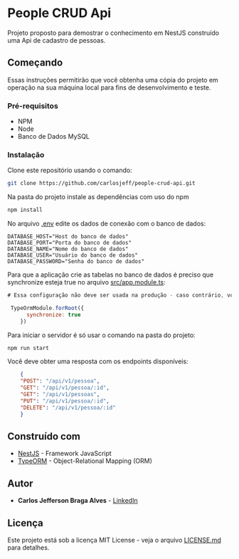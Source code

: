 # People CRUD Api

Projeto proposto para demostrar o conhecimento em NestJS construído uma Api de cadastro de pessoas.


## Começando

Essas instruções permitirão que você obtenha uma cópia do projeto em operação na sua máquina local para fins de desenvolvimento e teste.

### Pré-requisitos

* NPM
* Node
* Banco de Dados MySQL

### Instalação

Clone este repositório usando o comando:
```bash
git clone https://github.com/carlosjeff/people-crud-api.git

```
Na pasta do projeto instale as dependências com uso do npm
```bash
npm install

```
No arquivo [.env](https://github.com/carlosjeff/people-crud-api/blob/main/.env) edite os dados de conexão com o banco de dados:
```
DATABASE_HOST="Host do banco de dados"
DATABASE_PORT="Porta do banco de dados"
DATABASE_NAME="Nome do banco de dados"
DATABASE_USER="Usuário do banco de dados"
DATABASE_PASSWORD="Senha do banco de dados"
```

Para que a aplicação crie as tabelas no banco de dados é preciso que synchronize esteja true no arquivo
[src/app.module.ts](https://github.com/carlosjeff/people-crud-api/blob/main/src/app.module.ts):

```javascript
# Essa configuração não deve ser usada na produção - caso contrário, você poderá perder dados.

 TypeOrmModule.forRoot({
      synchronize: true
    })
```

Para iniciar o servidor é só usar o comando na pasta do projeto:
```bash
npm run start

```

Você deve obter uma resposta com os endpoints disponíveis:

``` json
    {
    "POST": "/api/v1/pessoa",
    "GET": "/api/v1/pessoa/:id",
    "GET": "/api/v1/pessoas",
    "PUT": "/api/v1/pessoa/:id",
    "DELETE": "/api/v1/pessoa/:id"
    }
```

## Construído com

* [NestJS](https://nestjs.com/) - Framework JavaScript
* [TypeORM](https://typeorm.io/) - Object-Relational Mapping (ORM)

## Autor

* **Carlos Jefferson Braga Alves** - [LinkedIn ](https://www.linkedin.com/in/carlosjeff/)


## Licença

Este projeto está sob a licença MIT License - veja o arquivo [LICENSE.md](https://github.com/carlosjeff/people-crud-api/blob/main/LICENSE) para detalhes.
